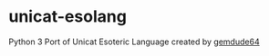 # unicat-esolang

Python 3 Port of Unicat Esoteric Language created by [gemdude64](https://github.com/gemdude46/unicat)
